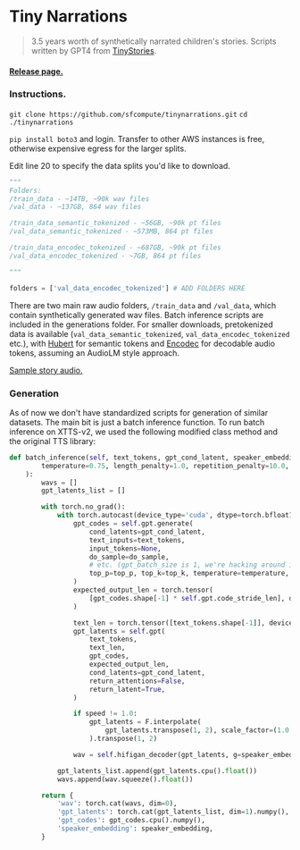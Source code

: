 # Tiny Narrations
> 3.5 years worth of synthetically narrated children's stories. Scripts written by GPT4 from [TinyStories](https://arxiv.org/abs/2305.07759).

#### [Release page.](https://sfcompute.com/tiny-narrations)


### Instructions.
`git clone https://github.com/sfcompute/tinynarrations.git`
`cd ./tinynarrations`

`pip install boto3` and login. Transfer to other AWS instances is free, otherwise expensive egress for the larger splits.


Edit line 20 to specify the data splits you'd like to download.
```python
"""
Folders:
/train_data - ~14TB, ~90k wav files
/val_data - ~137GB, 864 wav files

/train_data_semantic_tokenized - ~56GB, ~90k pt files
/val_data_semantic_tokenized - ~573MB, 864 pt files

/train_data_encodec_tokenized - ~687GB, ~90k pt files
/val_data_encodec_tokenized - ~7GB, 864 pt files

"""

folders = ['val_data_encodec_tokenized'] # ADD FOLDERS HERE
```

There are two main raw audio folders, `/train_data` and `/val_data`, which contain synthetically generated wav files. Batch inference scripts are included in the generations folder. For smaller downloads, pretokenized data is available (`val_data_semantic_tokenized`, `val_data_encodec_tokenized` etc.), with [Hubert](https://github.com/facebookresearch/fairseq/blob/main/examples/hubert/README.md) for semantic tokens and [Encodec](https://github.com/facebookresearch/encodec) for decodable audio tokens, assuming an AudioLM style approach.

[Sample story audio.](https://sfcompute.com/media/tinynarrations.webm)


### Generation
As of now we don't have standardized scripts for generation of similar datasets. The main bit is just a batch inference function. To run batch inference on XTTS-v2, we used the following modified class method and the original TTS library:
```python
def batch_inference(self, text_tokens, gpt_cond_latent, speaker_embedding,
        temperature=0.75, length_penalty=1.0, repetition_penalty=10.0, top_k=50, top_p=0.85, do_sample=True, num_beams=1, speed=1.0, **hf_generate_kwargs,
    ):
        wavs = []
        gpt_latents_list = []

        with torch.no_grad():
            with torch.autocast(device_type='cuda', dtype=torch.bfloat16) if autocast else contextlib.nullcontext():
                gpt_codes = self.gpt.generate(
                    cond_latents=gpt_cond_latent,
                    text_inputs=text_tokens,
                    input_tokens=None,
                    do_sample=do_sample,
                    # etc. (gpt_batch_size is 1, we're hacking around it.)
                    top_p=top_p, top_k=top_k, temperature=temperature, num_return_sequences=self.gpt_batch_size, num_beams=num_beams, length_penalty=length_penalty, repetition_penalty=repetition_penalty, output_attentions=False, **hf_generate_kwargs,
                )
                expected_output_len = torch.tensor(
                    [gpt_codes.shape[-1] * self.gpt.code_stride_len], device=text_tokens.device
                )

                text_len = torch.tensor([text_tokens.shape[-1]], device=self.device)
                gpt_latents = self.gpt(
                    text_tokens,
                    text_len,
                    gpt_codes,
                    expected_output_len,
                    cond_latents=gpt_cond_latent,
                    return_attentions=False,
                    return_latent=True,
                )

                if speed != 1.0:
                    gpt_latents = F.interpolate(
                        gpt_latents.transpose(1, 2), scale_factor=(1.0 / max(speed, 0.05)), mode='linear'
                    ).transpose(1, 2)

                wav = self.hifigan_decoder(gpt_latents, g=speaker_embedding)

            gpt_latents_list.append(gpt_latents.cpu().float())
            wavs.append(wav.squeeze().float())

        return {
            'wav': torch.cat(wavs, dim=0),
            'gpt_latents': torch.cat(gpt_latents_list, dim=1).numpy(),
            'gpt_codes': gpt_codes.cpu().numpy(),
            'speaker_embedding': speaker_embedding,
        }
```
